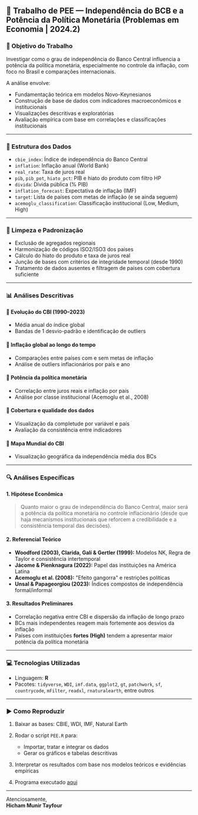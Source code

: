 ## 📘 Trabalho de PEE — Independência do BCB e a Potência da Política Monetária (Problemas em Economia | 2024.2)

### 🎯 Objetivo do Trabalho

Investigar como o grau de independência do Banco Central influencia a potência da política monetária, especialmente no controle da inflação, com foco no Brasil e comparações internacionais.

A análise envolve:
- Fundamentação teórica em modelos Novo-Keynesianos
- Construção de base de dados com indicadores macroeconômicos e institucionais
- Visualizações descritivas e exploratórias
- Avaliação empírica com base em correlações e classificações institucionais

---

### 📂 Estrutura dos Dados

- `cbie_index`: Índice de independência do Banco Central
- `inflation`: Inflação anual (World Bank)
- `real_rate`: Taxa de juros real
- `pib`, `pib_pot`, `hiato_pct`: PIB e hiato do produto com filtro HP
- `divida`: Dívida pública (% PIB)
- `inflation_forecast`: Expectativa de inflação (IMF)
- `target`: Lista de países com metas de inflação (e se ainda seguem)
- `acemoglu_classification`: Classificação institucional (Low, Medium, High)

---

### 🧼 Limpeza e Padronização

- Exclusão de agregados regionais
- Harmonização de códigos ISO2/ISO3 dos países
- Cálculo do hiato do produto e taxa de juros real
- Junção de bases com critérios de integridade temporal (desde 1990)
- Tratamento de dados ausentes e filtragem de países com cobertura suficiente

---

### 📊 Análises Descritivas

#### 📌 Evolução do CBI (1990–2023)
- Média anual do índice global
- Bandas de 1 desvio-padrão e identificação de outliers

#### 📌 Inflação global ao longo do tempo
- Comparações entre países com e sem metas de inflação
- Análise de outliers inflacionários por país e ano

#### 📌 Potência da política monetária
- Correlação entre juros reais e inflação por país
- Análise por classe institucional (Acemoglu et al., 2008)

#### 📌 Cobertura e qualidade dos dados
- Visualização da completude por variável e país
- Avaliação da consistência entre indicadores

#### 📌 Mapa Mundial do CBI
- Visualização geográfica da independência média dos BCs

---

### 🔍 Análises Específicas

#### 1. **Hipótese Econômica**
> Quanto maior o grau de independência do Banco Central, maior será a potência da política monetária no controle inflacionário (desde que haja mecanismos institucionais que reforcem a credibilidade e a consistência temporal das decisões).

#### 2. **Referencial Teórico**
- **Woodford (2003), Clarida, Galí & Gertler (1999):** Modelos NK, Regra de Taylor e consistência intertemporal
- **Jácome & Pienknagura (2022):** Papel das instituições na América Latina
- **Acemoglu et al. (2008):** "Efeito gangorra" e restrições políticas
- **Unsal & Papageorgiou (2023):** Índices compostos de independência formal/informal

#### 3. **Resultados Preliminares**
- Correlação negativa entre CBI e dispersão da inflação de longo prazo
- BCs mais independentes reagem mais fortemente aos desvios da inflação
- Países com instituições **fortes (High)** tendem a apresentar maior potência da política monetária

---

### 💻 Tecnologias Utilizadas

- Linguagem: **R**
- Pacotes: `tidyverse`, `WDI`, `imf.data`, `ggplot2`, `gt`, `patchwork`, `sf`, `countrycode`, `mFilter`, `readxl`, `rnaturalearth`, entre outros

---

### ▶️ Como Reproduzir

1. Baixar as bases: CBIE, WDI, IMF, Natural Earth
2. Rodar o script `PEE.R` para:
   - Importar, tratar e integrar os dados
   - Gerar os gráficos e tabelas descritivas
3. Interpretar os resultados com base nos modelos teóricos e evidências empíricas

4. Programa executado [aqui](https://raw.githack.com/Hic-Tayfour/HTML/refs/heads/main/PEE.html)
---


Atenciosamente,  
**Hicham Munir Tayfour**  
